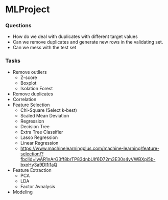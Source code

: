 # MLProject

### Questions
- How do we deal with duplicates with different target values
- Can we remove duplicates and generate new rows in the validating set.
- Can we mess with the test set

### Tasks
- Remove outliers
  - Z-score
  - Boxplot
  - Isolation Forest
- Remove duplicates
- Correlation
- Feature Selection
  - Chi-Square (Select k-best)
  - Scaled Mean Deviation
  - Regression
  - Decision Tree
  - Extra Tree Classifier
  - Lasso Regression
  - Linear Regression
  - https://www.machinelearningplus.com/machine-learning/feature-selection/?fbclid=IwAR1nArG3ff8brTP83dnbUIf6D72m3E30s4yVWBXpi5b-bxoHy3a9DI1i1aQ
- Feature Extraction
  - PCA
  - LDA
  - Factor Avnalysis
- Modeling
